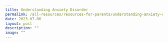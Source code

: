 ```yaml
---
title: Understanding Anxiety Disorder
permalink: /all-resources/resources-for-parents/understanding-anxiety-disorder/
date: 2023-07-06
layout: post
description: ""
image: ""
---
```

